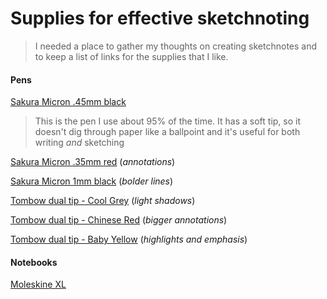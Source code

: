 # Supplies for effective sketchnoting
> I needed a place to gather my thoughts on creating sketchnotes and to keep a list of links for the supplies that I like.

#### Pens
[Sakura Micron .45mm black](http://amzn.com/B007OQ2RPE)
> This is the pen I use about 95% of the time. It has a soft tip, so it doesn't dig through paper like a ballpoint and it's useful for both writing _and_ sketching

[Sakura Micron .35mm red](http://amzn.com/B0019CZZBW) (_annotations_)

[Sakura Micron 1mm black](http://amzn.com/B0026HL23Y) (_bolder lines_)

[Tombow dual tip - Cool Grey](http://amzn.com/B000KNQ0NS) (_light shadows_)

[Tombow dual tip - Chinese Red](http://amzn.com/B000XAORFQ) (_bigger annotations_)

[Tombow dual tip - Baby Yellow](http://amzn.com/B000KNJUBW) (_highlights and emphasis_)

#### Notebooks
[Moleskine XL](http://amzn.com/8883707265)
